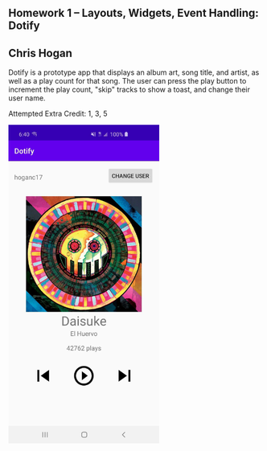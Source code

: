 ## Homework 1 – Layouts, Widgets, Event Handling: Dotify
## Chris Hogan

Dotify is a prototype app that displays an album art, song title, and artist, as well as a play count for that song. The user can press the play button to increment the play count, "skip" tracks to show a toast, and change their user name.

Attempted Extra Credit: 1, 3, 5

<img src="DotifyScreen.jpg" width="300">
